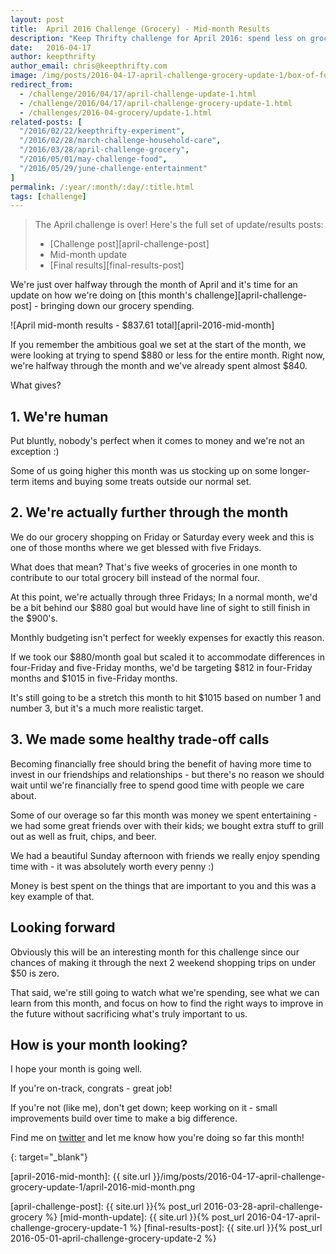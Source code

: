 ```yaml
---
layout: post
title:  April 2016 Challenge (Grocery) - Mid-month Results
description: "Keep Thrifty challenge for April 2016: spend less on groceries; see our mid-month results"
date:   2016-04-17
author: keepthrifty
author_email: chris@keepthrifty.com
image: /img/posts/2016-04-17-april-challenge-grocery-update-1/box-of-food.jpg
redirect_from:
  - /challenge/2016/04/17/april-challenge-update-1.html
  - /challenge/2016/04/17/april-challenge-grocery-update-1.html
  - /challenges/2016-04-grocery/update-1.html
related-posts: [
  "/2016/02/22/keepthrifty-experiment",
  "/2016/02/28/march-challenge-household-care",
  "/2016/03/28/april-challenge-grocery",
  "/2016/05/01/may-challenge-food",
  "/2016/05/29/june-challenge-entertainment"
]
permalink: /:year/:month/:day/:title.html
tags: [challenge]
---
```


> The April challenge is over! Here's the full set of update/results posts:
>
>   - [Challenge post][april-challenge-post]
>   - Mid-month update
>   - [Final results][final-results-post]

We're just over halfway through the month of April and it's time for an update on how we're doing on [this month's challenge][april-challenge-post] - bringing down our grocery spending.

![April mid-month results - $837.61 total][april-2016-mid-month]

If you remember the ambitious goal we set at the start of the month, we were looking at trying to spend $880 or less for the entire month. Right now, we're halfway through the month and we've already spent almost $840.

What gives?

## 1. We're human #

Put bluntly, nobody's perfect when it comes to money and we're not an exception :)

Some of us going higher this month was us stocking up on some longer-term items and buying some treats outside our normal set.

## 2. We're actually further through the month #

We do our grocery shopping on Friday or Saturday every week and this is one of those months where we get blessed with five Fridays.

What does that mean? That's five weeks of groceries in one month to contribute to our total grocery bill instead of the normal four.

At this point, we're actually through three Fridays; In a normal month, we'd be a bit behind our $880 goal but would have line of sight to still finish in the $900's.

Monthly budgeting isn't perfect for weekly expenses for exactly this reason.

If we took our $880/month goal but scaled it to accommodate differences in four-Friday and five-Friday months, we'd be targeting $812 in four-Friday months and $1015 in five-Friday months.

It's still going to be a stretch this month to hit $1015 based on number 1 and number 3, but it's a much more realistic target.

## 3. We made some healthy trade-off calls #

Becoming financially free should bring the benefit of having more time to invest in our friendships and relationships - but there's no reason we should wait until we're financially free to spend good time with people we care about.

Some of our overage so far this month was money we spent entertaining - we had some great friends over with their kids; we bought extra stuff to grill out as well as fruit, chips, and beer.

We had a beautiful Sunday afternoon with friends we really enjoy spending time with - it was absolutely worth every penny :)

Money is best spent on the things that are important to you and this was a key example of that.

## Looking forward #

Obviously this will be an interesting month for this challenge since our chances of making it through the next 2 weekend shopping trips on under $50 is zero.

That said, we're still going to watch what we're spending, see what we can learn from this month, and focus on how to find the right ways to improve in the future without sacrificing what's truly important to us.

## How is your month looking? #

I hope your month is going well.

If you're on-track, congrats - great job!

If you're not (like me), don't get down; keep working on it - small improvements build over time to make a big difference.

Find me on [twitter][twitter-profile] and let me know how you're doing so far this month!



[twitter-profile]: http://www.twitter.com/keepthrifty
{: target="_blank"}

[april-2016-mid-month]: {{ site.url }}/img/posts/2016-04-17-april-challenge-grocery-update-1/april-2016-mid-month.png

[april-challenge-post]: {{ site.url }}{% post_url 2016-03-28-april-challenge-grocery %}
[mid-month-update]: {{ site.url }}{% post_url 2016-04-17-april-challenge-grocery-update-1 %}
[final-results-post]: {{ site.url }}{% post_url 2016-05-01-april-challenge-grocery-update-2 %}

